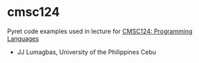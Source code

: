 # cmsc124
Pyret code examples used in lecture for [CMSC124: Programming Languages](http://jjlumagbas.github.io/cmsc124/)

- JJ Lumagbas, University of the Philippines Cebu